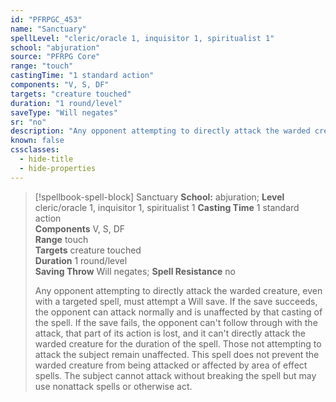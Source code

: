 ```yaml
---
id: "PFRPGC_453"
name: "Sanctuary"
spellLevel: "cleric/oracle 1, inquisitor 1, spiritualist 1"
school: "abjuration"
source: "PFRPG Core"
range: "touch"
castingTime: "1 standard action"
components: "V, S, DF"
targets: "creature touched"
duration: "1 round/level"
saveType: "Will negates"
sr: "no"
description: "Any opponent attempting to directly attack the warded creature, even with a targeted spell, must attempt a Will save. If the save succeeds, the opponent can attack normally and is unaffected by that casting of the spell. If the save fails, the opponent can't follow through with the attack, that part of its action is lost, and it can't directly attack the warded creature for the duration of the spell.  Those not attempting to attack the subject remain unaffected. This spell does not prevent the warded creature from being attacked or affected by area of effect spells. The subject cannot attack without breaking the spell but may use nonattack spells or otherwise act."
known: false
cssclasses:
  - hide-title
  - hide-properties
---
```


> [!spellbook-spell-block] Sanctuary
> **School:** abjuration; **Level** cleric/oracle 1, inquisitor 1, spiritualist 1
> **Casting Time** 1 standard action  
> **Components** V, S, DF  
> **Range** touch  
> **Targets** creature touched  
> **Duration** 1 round/level  
> **Saving Throw** Will negates; **Spell Resistance** no
> 
> Any opponent attempting to directly attack the warded creature, even with a targeted spell, must attempt a Will save. If the save succeeds, the opponent can attack normally and is unaffected by that casting of the spell. If the save fails, the opponent can't follow through with the attack, that part of its action is lost, and it can't directly attack the warded creature for the duration of the spell.  Those not attempting to attack the subject remain unaffected. This spell does not prevent the warded creature from being attacked or affected by area of effect spells. The subject cannot attack without breaking the spell but may use nonattack spells or otherwise act.